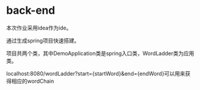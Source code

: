 # back-end

本次作业采用idea作为ide。

通过生成spring项目快速搭建。

项目共两个类，其中DemoApplication类是spring入口类，WordLadder类为应用类。

localhost:8080/wordLadder?start={startWord}&end={endWord}可以用来获得相应的wordChain

